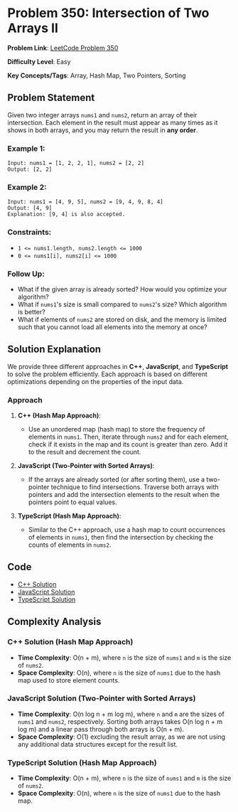 # Problem 350: Intersection of Two Arrays II

**Problem Link**: [LeetCode Problem 350](https://leetcode.com/problems/intersection-of-two-arrays-ii/)

**Difficulty Level**: Easy

**Key Concepts/Tags**: Array, Hash Map, Two Pointers, Sorting

## Problem Statement

Given two integer arrays `nums1` and `nums2`, return an array of their intersection. Each element in the result must appear as many times as it shows in both arrays, and you may return the result in **any order**.

### Example 1:
```
Input: nums1 = [1, 2, 2, 1], nums2 = [2, 2]
Output: [2, 2]
```

### Example 2:
```
Input: nums1 = [4, 9, 5], nums2 = [9, 4, 9, 8, 4]
Output: [4, 9]
Explanation: [9, 4] is also accepted.
```

### Constraints:
- `1 <= nums1.length, nums2.length <= 1000`
- `0 <= nums1[i], nums2[i] <= 1000`

### Follow Up:
- What if the given array is already sorted? How would you optimize your algorithm?
- What if `nums1`'s size is small compared to `nums2`'s size? Which algorithm is better?
- What if elements of `nums2` are stored on disk, and the memory is limited such that you cannot load all elements into the memory at once?

## Solution Explanation

We provide three different approaches in **C++**, **JavaScript**, and **TypeScript** to solve the problem efficiently. Each approach is based on different optimizations depending on the properties of the input data.

### Approach

1. **C++ (Hash Map Approach)**:
   - Use an unordered map (hash map) to store the frequency of elements in `nums1`. Then, iterate through `nums2` and for each element, check if it exists in the map and its count is greater than zero. Add it to the result and decrement the count.

2. **JavaScript (Two-Pointer with Sorted Arrays)**:
   - If the arrays are already sorted (or after sorting them), use a two-pointer technique to find intersections. Traverse both arrays with pointers and add the intersection elements to the result when the pointers point to equal values.

3. **TypeScript (Hash Map Approach)**:
   - Similar to the C++ approach, use a hash map to count occurrences of elements in `nums1`, then find the intersection by checking the counts of elements in `nums2`.

## Code

- [C++ Solution](./solution_1.cpp)
- [JavaScript Solution](./solution_2.js)
- [TypeScript Solution](./solution_3.ts)

## Complexity Analysis

### C++ Solution (Hash Map Approach)
- **Time Complexity**: O(n + m), where `n` is the size of `nums1` and `m` is the size of `nums2`.
- **Space Complexity**: O(n), where `n` is the size of `nums1` due to the hash map used to store element counts.

### JavaScript Solution (Two-Pointer with Sorted Arrays)
- **Time Complexity**: O(n log n + m log m), where `n` and `m` are the sizes of `nums1` and `nums2`, respectively. Sorting both arrays takes O(n log n + m log m) and a linear pass through both arrays is O(n + m).
- **Space Complexity**: O(1) excluding the result array, as we are not using any additional data structures except for the result list.

### TypeScript Solution (Hash Map Approach)
- **Time Complexity**: O(n + m), where `n` is the size of `nums1` and `m` is the size of `nums2`.
- **Space Complexity**: O(n), where `n` is the size of `nums1` due to the hash map.
